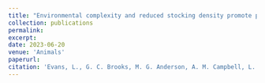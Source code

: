 ```yaml
---
title: "Environmental complexity and reduced stocking density promote positive behavioral outcomes in broiler chickens"
collection: publications
permalink: 
excerpt:
date: 2023-06-20
venue: 'Animals'
paperurl: 
citation: 'Evans, L., G. C. Brooks, M. G. Anderson, A. M. Campbell, L. Jacobs. 2023. Environmental complexity and reduced stocking density promote positive behavioral outcomes in broiler chickens. <i>Animals</i>'
---
```


